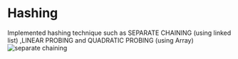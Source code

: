 # Hashing

Implemented hashing technique such as SEPARATE CHAINING (using linked list) ,LINEAR PROBING and QUADRATIC PROBING (using Array) 
![separate chaining](https://user-images.githubusercontent.com/73297553/124764764-eeb3b880-df52-11eb-9308-a633f1f123a1.PNG)
